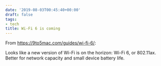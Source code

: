 ```yaml
---
date: '2019-08-03T00:45:40+00:00'
draft: false
tags:
- tech
title: Wi-Fi 6 is coming
---
```


From https://9to5mac.com/guides/wi-fi-6/:

Looks like a new version of Wi-Fi is on the horizon: Wi-Fi 6, or 802.11ax. Better for network capacity and small device battery life.
